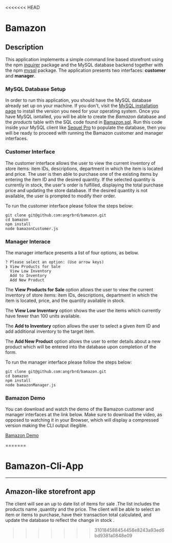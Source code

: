 <<<<<<< HEAD
# Bamazon

## Description

This application implements a simple command line based storefront using the npm [inquirer](https://www.npmjs.com/package/inquirer) package and the MySQL database backend together with the npm [mysql](https://www.npmjs.com/package/mysql) package. The application presents two interfaces: **customer** and **manager**.

### MySQL Database Setup

In order to run this application, you should have the MySQL database already set up on your machine. If you don't, visit the [MySQL installation page](https://dev.mysql.com/doc/refman/5.6/en/installing.html) to install the version you need for your operating system. Once you have MySQL isntalled, you will be able to create the *Bamazon* database and the *products* table with the SQL code found in [Bamazon.sql](Bamazon.sql). Run this code inside your MySQL client like [Sequel Pro](https://www.sequelpro.com/) to populate the database, then you will be ready to proceed with running the Bamazon customer and manager interfaces.

### Customer Interface

The customer interface allows the user to view the current inventory of store items: item IDs, descriptions, department in which the item is located and price. The user is then able to purchase one of the existing items by entering the item ID and the desired quantity. If the selected quantity is currently in stock, the user's order is fulfilled, displaying the total purchase price and updating the store database. If the desired quantity is not available, the user is prompted to modify their order.

To run the customer interface please follow the steps below:

	git clone git@github.com:angrbrd/bamazon.git
	cd bamazon
	npm install
	node bamazonCustomer.js

### Manager Interace

The manager interface presents a list of four options, as below. 

	? Please select an option: (Use arrow keys)
	❯ View Products for Sale 
	  View Low Inventory 
	  Add to Inventory 
	  Add New Product
	  
The **View Products for Sale** option allows the user to view the current inventory of store items: item IDs, descriptions, department in which the item is located, price, and the quantity available in stock. 

The **View Low Inventory** option shows the user the items which currently have fewer than 100 units available.

The **Add to Inventory** option allows the user to select a given item ID and add additional inventory to the target item.

The **Add New Product** option allows the user to enter details about a new product which will be entered into the database upon completion of the form.

To run the manager interface please follow the steps below:

	git clone git@github.com:angrbrd/bamazon.git
	cd bamazon
	npm install
	node bamazonManager.js

### Bamazon Demo

You can download and watch the demo of the Bamazon customer and manager interfaces at the link below. Make sure to download the video, as opposed to watching it in your Browser, which will display a compressed version making the CLI output illegible.

[Bamazon Demo](https://drive.google.com/open?id=0Bz24wWbZ1MCcdHpYRmhWRldGeWc)

=======


# Bamazon-Cli-App

<hr>

##  Amazon-like storefront app 

The client will see an up to date list of items for sale .The list includes the products name ,quantity and the price.
The client will be able to select an item or items to purchase, have their transaction total calculated,
and update the database to reflect the change in stock .
>>>>>>> 310184588454458e8243a93ed6bd9381a0848e09
